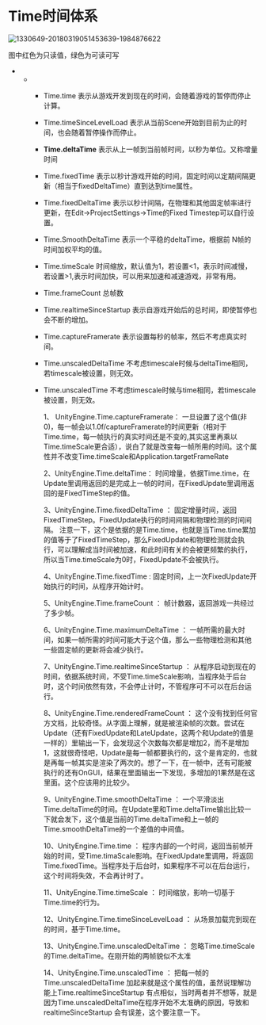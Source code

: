 # Time时间体系

![1330649-20180319051453639-1984876622](C:\Users\徐钒鑫\Desktop\工作\Unity学习\Time学习\1330649-20180319051453639-1984876622.jpg)

图中红色为只读值，绿色为可读可写

- - - Time.time 表示从游戏开发到现在的时间，会随着游戏的暂停而停止计算。

    - Time.timeSinceLevelLoad 表示从当前Scene开始到目前为止的时间，也会随着暂停操作而停止。

    - **Time.deltaTime** 表示从上一帧到当前帧时间，以秒为单位。又称增量时间

    - Time.fixedTime 表示以秒计游戏开始的时间，固定时间以定期间隔更新（相当于fixedDeltaTime）直到达到time属性。

    - Time.fixedDeltaTime 表示以秒计间隔，在物理和其他固定帧率进行更新，在Edit->ProjectSettings->Time的Fixed Timestep可以自行设置。

    - Time.SmoothDeltaTime 表示一个平稳的deltaTime，根据前 
      N帧的时间加权平均的值。

    - Time.timeScale 时间缩放，默认值为1，若设置<1，表示时间减慢，若设置>1,表示时间加快，可以用来加速和减速游戏，非常有用。

    - Time.frameCount 总帧数

    - Time.realtimeSinceStartup 表示自游戏开始后的总时间，即使暂停也会不断的增加。

    - Time.captureFramerate 表示设置每秒的帧率，然后不考虑真实时间。

    - Time.unscaledDeltaTime 不考虑timescale时候与deltaTime相同，若timescale被设置，则无效。

    - Time.unscaledTime 不考虑timescale时候与time相同，若timescale被设置，则无效。

      

      

      1、 UnityEngine.Time.captureFramerate： 
      一旦设置了这个值(非0)，每一帧会以1.0f/captureFramerate的时间更新（相对于Time.time，每一帧执行的真实时间还是不变的,其实这里再乘以Time.timeScale更合适），说白了就是改变每一帧所用的时间。这个属性并不改变Time.timeScale和Application.targetFrameRate

      2、UnityEngine.Time.deltaTime： 
      时间增量，依据Time.time，在Update里调用返回的是完成上一帧的时间，在FixedUpdate里调用返回的是FixedTimeStep的值。

      3、UnityEngine.Time.fixedDeltaTime ： 
      固定增量时间，返回FixedTimeStep。FixedUpdate执行的时间间隔和物理检测的时间间隔。 
      注意一下，这个是依据的是Time.time，也就是当Time.time累加的值等于了FixedTimeStep，那么FixedUpdate和物理检测就会执行，可以理解成当时间被加速，和此时间有关的会被更频繁的执行，所以当Time.timeScale为0时，FixedUpdate不会被执行。

      4、UnityEngine.Time.fixedTime : 
      固定时间，上一次FixedUpdate开始执行的时间，从程序开始计时。

      5、UnityEngine.Time.frameCount ： 
      帧计数器，返回游戏一共经过了多少帧。

      6、UnityEngine.Time.maximumDeltaTime ： 
      一帧所需的最大时间，如果一帧所需的时间可能大于这个值，那么一些物理检测和其他一些固定帧的更新将会减少执行。

      7、UnityEngine.Time.realtimeSinceStartup ： 
      从程序启动到现在的时间，依据系统时间，不受Time.timeScale影响，当程序处于后台时，这个时间依然有效，不会停止计时，不管程序可不可以在后台运行。

      8、UnityEngine.Time.renderedFrameCount ： 
      这个没有找到任何官方文档，比较奇怪。从字面上理解，就是被渲染帧的次数。尝试在Update（还有FixedUpdate和LateUpdate，这两个和Update的值是一样的）里输出一下，会发现这个次数每次都是增加2，而不是增加1，这就很奇怪吧，Update是每一帧都要执行的，这个是肯定的，也就是再每一帧其实是渲染了两次的。想了一下，在一帧中，还有可能被执行的还有OnGUI，结果在里面输出一下发现，多增加的1果然是在这里面。这个应该用的比较少。

      9、UnityEngine.Time.smoothDeltaTime ： 
      一个平滑淡出Time.deltaTime的时间。在Update里和Time.deltaTime输出比较一下就会发下，这个值是当前的Time.deltaTime和上一帧的Time.smoothDeltaTime的一个差值的中间值。

      10、UnityEngine.Time.time ： 
      程序内部的一个时间，返回当前帧开始的时间，受Time.timaScale影响。在FixedUpdate里调用，将返回Time.fixedTime。当程序处于后台时，如果程序不可以在后台运行，这个时间将失效，不会再计时了。

      11、UnityEngine.Time.timeScale ： 
      时间缩放，影响一切基于Time.time的行为。

      12、UnityEngine.Time.timeSinceLevelLoad ： 
      从场景加载完到现在的时间，基于Time.time。

      13、UnityEngine.Time.unscaledDeltaTime ： 
      忽略Time.timeScale的Time.deltaTime。在刚开始的两帧貌似不太准

      14、UnityEngine.Time.unscaledTime ： 
      把每一帧的Time.unscaledDeltaTime 加起来就是这个属性的值，虽然说理解功能上Time.realtimeSinceStartup 有点相似，当时两者并不想等，就是因为Time.unscaledDeltaTime在程序开始不太准确的原因，导致和 realtimeSinceStartup 会有误差，这个要注意一下。